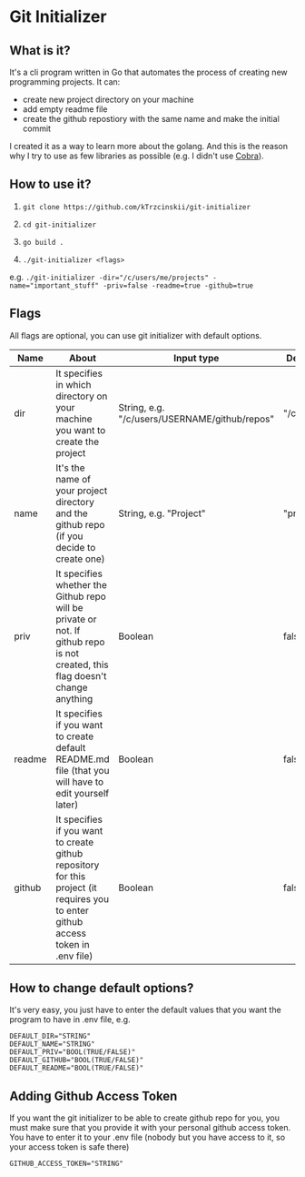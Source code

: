 # Git Initializer

## What is it?

It's a cli program written in Go that automates the process of creating new programming projects. It can:
 - create new project directory on your machine
 - add empty readme file
 - create the github repostiory with the same name and make the initial commit

I created it as a way to learn more about the golang. And this is the reason why I try to use as few libraries as possible (e.g. I didn't use [Cobra](https://cobra.dev/)).

## How to use it?

1. ```git clone https://github.com/kTrzcinskii/git-initializer```

2. ```cd git-initializer```

3. ```go build .```

4. ```./git-initializer <flags>```

e.g. ```./git-initializer -dir="/c/users/me/projects" -name="important_stuff" -priv=false -readme=true -github=true```

## Flags

All flags are optional, you can use git initializer with default options.

| Name | About | Input type | Default |
| ---- | ----- | ---------- | ------- |
| dir | It specifies in which directory on your machine you want to create the project | String, e.g. "/c/users/USERNAME/github/repos" | "/c" |
| name | It's the name of your project directory and the github repo (if you decide to create one) | String, e.g. "Project" | "project" |
| priv | It specifies whether the Github repo will be private or not. If github repo is not created, this flag doesn't change anything | Boolean | false |
| readme | It specifies if you want to create default README.md file (that you will have to edit yourself later) | Boolean | false |
| github | It specifies if you want to create github repository for this project (it requires you to enter github access token in .env file) | Boolean | false |

## How to change default options?

It's very easy, you just have to enter the default values that you want the program to have in .env file,
e.g.

```
DEFAULT_DIR="STRING"
DEFAULT_NAME="STRING"
DEFAULT_PRIV="BOOL(TRUE/FALSE)"
DEFAULT_GITHUB="BOOL(TRUE/FALSE)"
DEFAULT_README="BOOL(TRUE/FALSE)"
```

## Adding Github Access Token

If you want the git initializer to be able to create github repo for you, you must make sure that you provide it with your personal github access token.
You have to enter it to your .env file (nobody but you have access to it, so your access token is safe there)

```
GITHUB_ACCESS_TOKEN="STRING"
```
